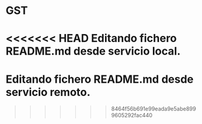 # GST
<<<<<<< HEAD
Editando fichero README.md desde servicio local.
=======
# Editando fichero README.md desde servicio remoto.
>>>>>>> 8464f56b691e99eada9e5abe8999605292fac440
